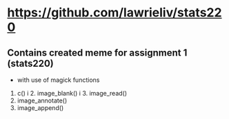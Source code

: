 # https://github.com/lawrieliv/stats220
 ## Contains created meme for assignment 1 (stats220)
- with use of magick functions
1. c()
i 2. image_blank()
i 3. image_read()
4. image_annotate()
5. image_append()
